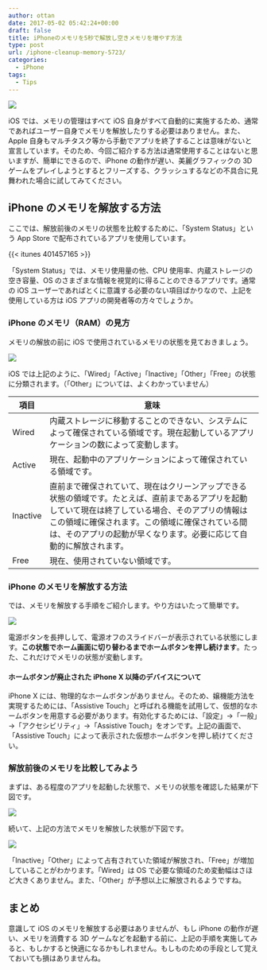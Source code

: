```yaml
---
author: ottan
date: 2017-05-02 05:42:24+00:00
draft: false
title: iPhoneのメモリを5秒で解放し空きメモリを増やす方法
type: post
url: /iphone-cleanup-memory-5723/
categories:
  - iPhone
tags:
  - Tips
---
```


![](/images/2017/05/170502-590816449be34.jpg)

iOS では、メモリの管理はすべて iOS 自身がすべて自動的に実施するため、通常であればユーザー自身でメモリを解放したりする必要はありません。また、Apple 自身もマルチタスク等から手動でアプリを終了することは意味がないと宣言しています。そのため、今回ご紹介する方法は通常使用することはないと思いますが、簡単にできるので、iPhone の動作が遅い、美麗グラフィックの 3D ゲームをプレイしようとするとフリーズする、クラッシュするなどの不具合に見舞われた場合に試してみてください。

## iPhone のメモリを解放する方法

ここでは、解放前後のメモリの状態を比較するために、「System Status」という App Store で配布されているアプリを使用しています。

{{< itunes 401457165 >}}

「System Status」では、メモリ使用量の他、CPU 使用率、内蔵ストレージの空き容量、OS のさまざまな情報を視覚的に得ることのできるアプリです。通常の iOS ユーザーであればとくに意識する必要のない項目ばかりなので、上記を使用している方は iOS アプリの開発者等の方々でしょうか。

### iPhone のメモリ（RAM）の見方

メモリの解放の前に iOS で使用されているメモリの状態を見ておきましょう。

![](/images/2017/05/170502-590818a4603fd.png)

iOS では上記のように、「Wired」「Active」「Inactive」「Other」「Free」の状態に分類されます。（「Other」については、よくわかっていません）

| 項目     | 意味                                                                                                                                                                                                                                                                           |
| -------- | ------------------------------------------------------------------------------------------------------------------------------------------------------------------------------------------------------------------------------------------------------------------------------ |
| Wired    | 内蔵ストレージに移動することのできない、システムによって確保されている領域です。現在起動しているアプリケーションの数によって変動します。                                                                                                                                       |
| Active   | 現在、起動中のアプリケーションによって確保されている領域です。                                                                                                                                                                                                                 |
| Inactive | 直前まで確保されていて、現在はクリーンアップできる状態の領域です。たとえば、直前まであるアプリを起動していて現在は終了している場合、そのアプリの情報はこの領域に確保されます。この領域に確保されている間は、そのアプリの起動が早くなります。必要に応じて自動的に解放されます。 |
| Free     | 現在、使用されていない領域です。                                                                                                                                                                                                                                               |

### iPhone のメモリを解放する方法

では、メモリを解放する手順をご紹介します。やり方はいたって簡単です。

![](/images/2017/05/170502-59081b2c13664.png)

電源ボタンを長押しして、電源オフのスライドバーが表示されている状態にします。**この状態でホーム画面に切り替わるまでホームボタンを押し続けます**。たった、これだけでメモリの状態が変動します。

#### ホームボタンが廃止された iPhone X 以降のデバイスについて

iPhone X には、物理的なホームボタンがありません。そのため、嬢機能方法を実現するためには、「Assistive Touch」と呼ばれる機能を試用して、仮想的なホームボタンを用意する必要があります。有効化するためには、「設定」→「一般」→「アクセシビリティ」→「Assistive Touch」をオンです。上記の画面で、「Assistive Touch」によって表示された仮想ホームボタンを押し続けてください。

### 解放前後のメモリを比較してみよう

まずは、ある程度のアプリを起動した状態で、メモリの状態を確認した結果が下図です。

![](/images/2017/05/170502-59081b7d057d5.png)

続いて、上記の方法でメモリを解放した状態が下図です。

![](/images/2017/05/170502-59081b84c3f17.png)

「Inactive」「Other」によって占有されていた領域が解放され、「Free」が増加していることがわかります。「Wired」は OS で必要な領域のため変動幅はさほど大きくありません。また、「Other」が予想以上に解放されるようですね。

## まとめ

意識して iOS のメモリを解放する必要はありませんが、もし iPhone の動作が遅い、メモリを消費する 3D ゲームなどを起動する前に、上記の手順を実施してみると、もしかすると快適になるかもしれません。もしものための手段として覚えておいても損はありませんね。
